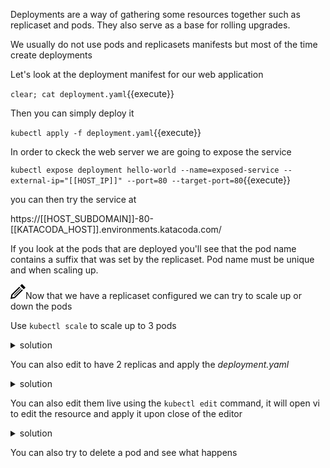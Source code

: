 Deployments are a way of gathering some resources together such as replicaset and pods. 
They also serve as a base for rolling upgrades. 

We usually do not use pods and replicasets manifests but most of the time create deployments 

Let's look at the deployment manifest for our web application

`clear; cat deployment.yaml`{{execute}}

Then you can simply deploy it 

`kubectl apply -f deployment.yaml`{{execute}}

In order to ckeck the web server we are going to expose the service

`kubectl expose deployment hello-world --name=exposed-service --external-ip="[[HOST_IP]]" --port=80 --target-port=80`{{execute}}

you can then try the service at

https://[[HOST_SUBDOMAIN]]-80-[[KATACODA_HOST]].environments.katacoda.com/

If you look at the pods that are deployed you'll see that the pod name contains a suffix that was set by the replicaset.
Pod name must be unique and when scaling up.

<img src="data:image/svg+xml;base64,PHN2ZyB4bWxucz0iaHR0cDovL3d3dy53My5vcmcvMjAwMC9zdmciIHdpZHRoPSIyNCIgaGVpZ2h0PSIyNCIgdmlld0JveD0iMCAwIDI0IDI0Ij48cGF0aCBkPSJNMTguMzYzIDguNDY0bDEuNDMzIDEuNDMxLTEyLjY3IDEyLjY2OS03LjEyNSAxLjQzNiAxLjQzOS03LjEyNyAxMi42NjUtMTIuNjY4IDEuNDMxIDEuNDMxLTEyLjI1NSAxMi4yMjQtLjcyNiAzLjU4NCAzLjU4NC0uNzIzIDEyLjIyNC0xMi4yNTd6bS0uMDU2LTguNDY0bC0yLjgxNSAyLjgxNyA1LjY5MSA1LjY5MiAyLjgxNy0yLjgyMS01LjY5My01LjY4OHptLTEyLjMxOCAxOC43MThsMTEuMzEzLTExLjMxNi0uNzA1LS43MDctMTEuMzEzIDExLjMxNC43MDUuNzA5eiIvPjwvc3ZnPg==">Now that we have a replicaset configured we can try to scale up or down the pods

Use `kubectl scale` to scale up to 3 pods

<details><summary>solution</summary>
<br/>
`kubectl scale --replicas=3 deployment/hello-world`{{execute}}
</p>
</details>

You can also edit to have 2 replicas and apply the *deployment.yaml*

<details><summary>solution</summary>
<br/>
Edit *deployment.yaml* and set 

```
replicas: 2
```
then execute <br/>
`kubectl apply -f deployment.yaml`{{execute}}
</p>
</details>

You can also edit them live using the `kubectl edit` command, it will open vi to edit the resource and apply it upon close of the editor
<details><summary>solution</summary>
<br/>
`kubectl edit deployment hello-world`{{execute}}

```
  <esc> + <i> : to insert
  <esc> + <:> + <q> : to quit without saving
  <esc> + <:> + <x> : to quit and save
```
</p>

</details>

You can also try to delete a pod and see what happens

